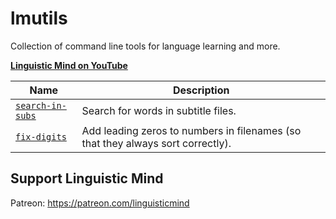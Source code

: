 # lmutils

Collection of command line tools for language learning and more.

**[Linguistic Mind on YouTube](https://youtube.com/channel/UCZ_2W3ilvrS-20rk1reNIZA)**

| Name             | Description                                                                     |
| ---------------- | ------------------------------------------------------------------------------- |
| [`search-in-subs`](search-in-subs) | Search for words in subtitle files.                                             |
| [`fix-digits`](fix-digits)     | Add leading zeros to numbers in filenames (so that they always sort correctly). |

## Support Linguistic Mind

Patreon: https://patreon.com/linguisticmind
